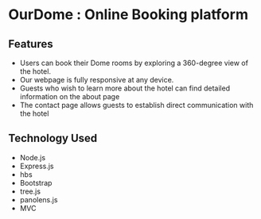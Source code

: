 
# OurDome : Online Booking platform 
## Features
-  Users can book their Dome rooms by exploring a 360-degree view of the hotel.
- Our webpage is fully responsive at any device.
- Guests who wish to learn more about the hotel can find detailed information on the about page
-  The contact page allows guests to establish direct communication with the hotel 
## Technology Used
- Node.js
- Express.js
- hbs
- Bootstrap
- tree.js
- panolens.js
- MVC
